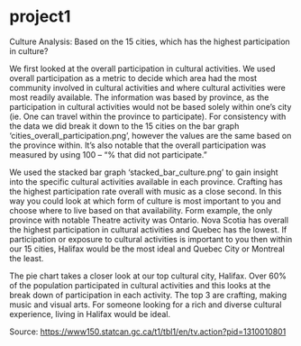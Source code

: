# project1





Culture Analysis: Based on the 15 cities, which has the highest participation in culture? 

We first looked at the overall participation in cultural activities. We used overall participation as a metric to decide which area had the most community involved in cultural activities and where cultural activities were most readily available. The information was based by province, as the participation in cultural activities would not be based solely within one’s city (ie. One can travel within the province to participate). For consistency with the data we did break it down to the 15 cities on the bar graph ‘cities_overall_participation.png’, however the values are the same based on the province within. It’s also notable that the overall participation was measured by using 100 – “% that did not participate.” 

We used the stacked bar graph ‘stacked_bar_culture.png’ to gain insight into the specific cultural activities available in each province. Crafting has the highest participation rate overall with music as a close second. In this way you could look at which form of culture is most important to you and choose where to live based on that availability. Form example, the only province with notable Theatre activity was Ontario. Nova Scotia has overall the highest participation in cultural activities and Quebec has the lowest. If participation or exposure to cultural activities is important to you then within our 15 cities, Halifax would be the most ideal and Quebec City or Montreal the least. 

The pie chart takes a closer look at our top cultural city, Halifax. Over 60% of the population participated in cultural activities and this looks at the break down of participation in each activity. The top 3 are crafting, making music and visual arts. For someone looking for a rich and diverse cultural experience, living in Halifax would be ideal. 



Source: https://www150.statcan.gc.ca/t1/tbl1/en/tv.action?pid=1310010801
